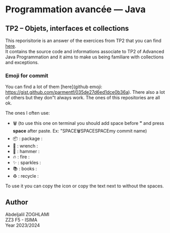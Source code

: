 # Programmation avancée — Java
## TP2 – Objets, interfaces et collections

This reporisitorie is an answer of the exercices from TP2 that you can find [here](https://etudiants.openium.fr/javaf5/).<br/>
It contains the source code and informations associate to TP2 of Advanced Java Programmation and it aims to make us being familiare with collections and exceptions. 


### Emoji for commit
You can find a lot of them [here](github emoji: https://gist.github.com/parmentf/035de27d6ed1dce0b36a). 
There also a lot of others but they don"t always work. The ones of this repositories are all ok.

The ones I often use:
- 🗑️ (to use this one on terminal you should add space before **"** and press **space** after paste. Ex: "SPACE🗑️SPACESPACEmy commit name)
- 📦 : package :
- 🔧 : wrench :
- 🔨 : hammer :
- 🔥 : fire :
- ✨ : sparkles :
- 📚 : books :
- ♻️ : recycle :

To use it you can copy the icon or copy the text next to without the spaces.


## Author
Abdeljalil ZOGHLAMI <br/>
ZZ3 F5 - ISIMA <br/>
Year 2023/2024 <br/>